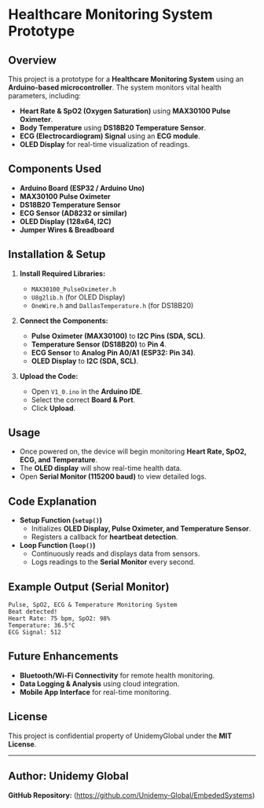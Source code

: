 # Healthcare Monitoring System Prototype

## Overview
This project is a prototype for a **Healthcare Monitoring System** using an **Arduino-based microcontroller**. The system monitors vital health parameters, including:

- **Heart Rate & SpO2 (Oxygen Saturation)** using **MAX30100 Pulse Oximeter**.
- **Body Temperature** using **DS18B20 Temperature Sensor**.
- **ECG (Electrocardiogram) Signal** using an **ECG module**.
- **OLED Display** for real-time visualization of readings.

## Components Used
- **Arduino Board (ESP32 / Arduino Uno)**
- **MAX30100 Pulse Oximeter**
- **DS18B20 Temperature Sensor**
- **ECG Sensor (AD8232 or similar)**
- **OLED Display (128x64, I2C)**
- **Jumper Wires & Breadboard**

## Installation & Setup
1. **Install Required Libraries:**
   - `MAX30100_PulseOximeter.h`
   - `U8g2lib.h` (for OLED Display)
   - `OneWire.h` and `DallasTemperature.h` (for DS18B20)

2. **Connect the Components:**
   - **Pulse Oximeter (MAX30100)** to **I2C Pins (SDA, SCL)**.
   - **Temperature Sensor (DS18B20)** to **Pin 4**.
   - **ECG Sensor** to **Analog Pin A0/A1 (ESP32: Pin 34)**.
   - **OLED Display** to **I2C (SDA, SCL)**.

3. **Upload the Code:**
   - Open `V1_0.ino` in the **Arduino IDE**.
   - Select the correct **Board & Port**.
   - Click **Upload**.

## Usage
- Once powered on, the device will begin monitoring **Heart Rate, SpO2, ECG, and Temperature**.
- The **OLED display** will show real-time health data.
- Open **Serial Monitor (115200 baud)** to view detailed logs.

## Code Explanation
- **Setup Function (`setup()`)**
  - Initializes **OLED Display, Pulse Oximeter, and Temperature Sensor**.
  - Registers a callback for **heartbeat detection**.
- **Loop Function (`loop()`)**
  - Continuously reads and displays data from sensors.
  - Logs readings to the **Serial Monitor** every second.

## Example Output (Serial Monitor)
```
Pulse, SpO2, ECG & Temperature Monitoring System
Beat detected!
Heart Rate: 75 bpm, SpO2: 98%
Temperature: 36.5°C
ECG Signal: 512
```

## Future Enhancements
- **Bluetooth/Wi-Fi Connectivity** for remote health monitoring.
- **Data Logging & Analysis** using cloud integration.
- **Mobile App Interface** for real-time monitoring.

## License
This project is confidential property of UnidemyGlobal under the  **MIT License**.

---

**Author:** Unidemy Global 
---
**GitHub Repository:** (https://github.com/Unidemy-Global/EmbededSystems)
